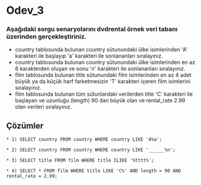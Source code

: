 # Odev_3



### Aşağıdaki sorgu senaryolarını dvdrental örnek veri tabanı üzerinden gerçekleştiriniz.


- country tablosunda bulunan country sütunundaki ülke isimlerinden 'A' karakteri ile başlayıp 'a' karakteri ile sonlananları sıralayınız.
- country tablosunda bulunan country sütunundaki ülke isimlerinden en az 6 karakterden oluşan ve sonu 'n' karakteri ile sonlananları sıralayınız.
- film tablosunda bulunan title sütunundaki film isimlerinden en az 4 adet büyük ya da küçük harf farketmesizin 'T' karakteri içeren
film isimlerini sıralayınız. 
- film tablosunda bulunan tüm sütunlardaki verilerden title 'C' karakteri ile başlayan ve uzunluğu (length) 90 dan büyük olan ve rental_rate 2.99 olan verileri sıralayınız.


## Çözümler

```PostgreSQL
* 1) SELECT country FROM country WHERE country LIKE 'A%a';
```
```PostgreSQL
* 2) SELECT country FROM country WHERE country LIKE '______%n';
```
```PostgreSQL
* 3) SELECT title FROM film WHERE title ILIKE '%tttt%';
```
```PostgreSQL
* 4) SELECT * FROM film WHERE title LIKE 'C%' AND length > 90 AND rental_rate = 2.99;
```
